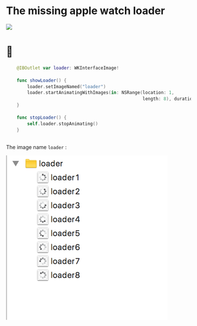 # The missing apple watch loader

![](https://media.giphy.com/media/l4Ep3igr1qTS1dkxa/giphy.gif)

# 🐧

```swift
    @IBOutlet var loader: WKInterfaceImage!
    
    func showLoader() {
        loader.setImageNamed("loader")
        loader.startAnimatingWithImages(in: NSRange(location: 1,
                                                    length: 8), duration: 0.8, repeatCount: -1)
    }
    
    func stopLoader() {
        self.loader.stopAnimating()
    }
    
```

The image name ```loader``` :

![](folder.png)
